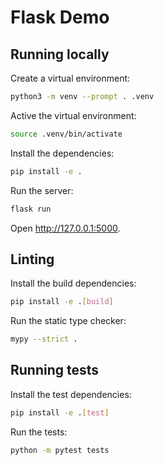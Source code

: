# Flask Demo

## Running locally

Create a virtual environment:

```bash
python3 -m venv --prompt . .venv
```

Active the virtual environment:

```bash
source .venv/bin/activate
```

Install the dependencies:

```bash
pip install -e .
```

Run the server:

```bash
flask run
```

Open http://127.0.0.1:5000.

## Linting

Install the build dependencies:

```bash
pip install -e .[build]
```

Run the static type checker:

```bash
mypy --strict .
```

## Running tests

Install the test dependencies:

```bash
pip install -e .[test]
```

Run the tests:

```bash
python -m pytest tests
```
